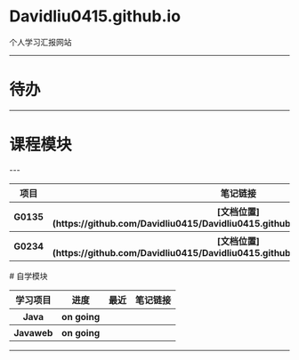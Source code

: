 # Davidliu0415.github.io
个人学习汇报网站

---

# 待办
---
# 课程模块
<table>
  <tr>
    <th>项目</th>
    <th>笔记链接</th>
  </tr>
  <tr>
    <th>G0135</th>
    <th>[文档位置](https://github.com/Davidliu0415/Davidliu0415.github.io/tree/main/2025/02/G0135)</th>
  </tr>
  <tr>
    <th>G0234</th>
    <th>[文档位置](https://github.com/Davidliu0415/Davidliu0415.github.io/tree/main/2025/02/G0234)</th>
  </tr>
 ---
</table>
# 自学模块
<table>
  <tr>
    <th>学习项目</th>
    <th>进度</th>
    <th>最近</th>
    <th>笔记链接</th>
  </tr>
  <tr>
    <th>Java</th>
    <th>on going</th>
    <th></th>
    <th></th>
  </tr>
  <tr>
    <th>Javaweb</th>
    <th>on going</th>
    <th></th>
    <th></th>
  </tr>
 
</table>

---

